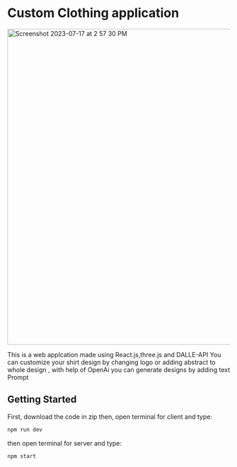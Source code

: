 # Custom Clothing application

<img width="713" alt="Screenshot 2023-07-17 at 2 57 30 PM" src="https://github.com/PriyanshuJain13/customClothing/assets/85477522/2223828f-f420-4564-904f-c863b5fd6b55">


This is a web applcation made using React.js,three.js and DALLE-API 
You can customize your shirt design by changing logo or adding abstract to whole design , with help of OpenAi you can generate
designs by adding text Prompt

## Getting Started

First, download the code in zip
then, open terminal for client and type:
```bash
npm run dev
```
then open terminal for server and type:
```bash
npm start
```
